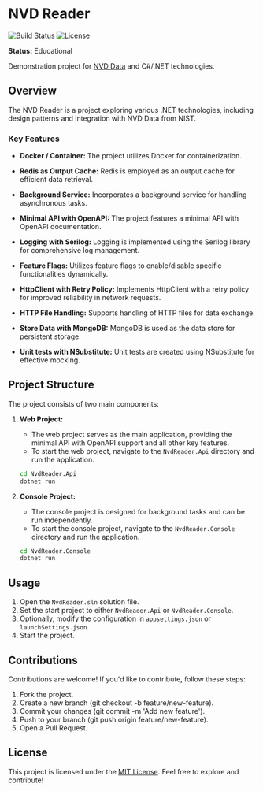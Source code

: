 # NVD Reader
[![Build Status](https://github.com/Benjamin-Stefan/NvdReader/actions/workflows/dotnet.yml/badge.svg)](https://github.com/Benjamin-Stefan/NvdReader/actions/workflows/dotnet.yml)
[![License](https://img.shields.io/badge/License-MIT-blue.svg)](https://opensource.org/licenses/MIT)

**Status:** Educational

Demonstration project for [NVD Data](https://nvd.nist.gov/developers/) and C#/.NET technologies.

## Overview
The NVD Reader is a project exploring various .NET technologies, including design patterns and integration with NVD Data from NIST.

### Key Features
- **Docker / Container:** The project utilizes Docker for containerization.

- **Redis as Output Cache:** Redis is employed as an output cache for efficient data retrieval.

- **Background Service:** Incorporates a background service for handling asynchronous tasks.

- **Minimal API with OpenAPI:** The project features a minimal API with OpenAPI documentation.

- **Logging with Serilog:** Logging is implemented using the Serilog library for comprehensive log management.

- **Feature Flags:** Utilizes feature flags to enable/disable specific functionalities dynamically.

- **HttpClient with Retry Policy:** Implements HttpClient with a retry policy for improved reliability in network requests.

- **HTTP File Handling:** Supports handling of HTTP files for data exchange.

- **Store Data with MongoDB:** MongoDB is used as the data store for persistent storage.

- **Unit tests with NSubstitute:** Unit tests are created using NSubstitute for effective mocking.

## Project Structure
The project consists of two main components:

1. **Web Project:**
    - The web project serves as the main application, providing the minimal API with OpenAPI support and all other key features.
    - To start the web project, navigate to the `NvdReader.Api` directory and run the application.

    ```bash
    cd NvdReader.Api
    dotnet run
    ```

2. **Console Project:**
    - The console project is designed for background tasks and can be run independently.
    - To start the console project, navigate to the `NvdReader.Console` directory and run the application.

    ```bash
    cd NvdReader.Console
    dotnet run
    ```

## Usage
1. Open the `NvdReader.sln` solution file.
2. Set the start project to either `NvdReader.Api` or `NvdReader.Console`.
3. Optionally, modify the configuration in `appsettings.json` or `launchSettings.json`.
4. Start the project.

## Contributions
Contributions are welcome! If you'd like to contribute, follow these steps:
1. Fork the project.
2. Create a new branch (git checkout -b feature/new-feature).
3. Commit your changes (git commit -m 'Add new feature').
4. Push to your branch (git push origin feature/new-feature).
5. Open a Pull Request.

## License
This project is licensed under the [MIT License](https://opensource.org/licenses/MIT). Feel free to explore and contribute!

